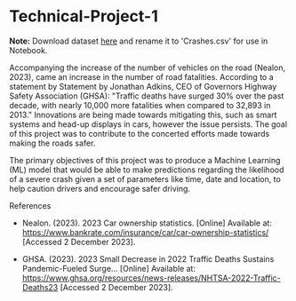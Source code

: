 # Technical-Project-1

**Note:** Download dataset [here](https://data.cityofnewyork.us/Public-Safety/Motor-Vehicle-Collisions-Crashes/h9gi-nx95) and rename it to 'Crashes.csv' for use in Notebook.

Accompanying the increase of the number of vehicles on the road (Nealon, 2023), came an increase in the number of road fatalities. According to a statement by Statement by Jonathan Adkins, CEO of Governors Highway Safety Association (GHSA): "Traffic deaths have surged 30\% over the past decade, with nearly 10,000 more fatalities when compared to 32,893 in 2013." Innovations are being made towards mitigating this, such as smart systems and head-up displays in cars, however the issue persists. The goal of this project was to contribute to the concerted efforts made towards making the roads safer.

The primary objectives of this project was to produce a Machine Learning (ML) model that would be able to make predictions regarding the likelihood of a severe crash given a set of parameters like time, date and location, to help caution drivers and encourage safer driving.

References

- Nealon. (2023). 2023 Car ownership statistics. [Online] Available at: https://www.bankrate.com/insurance/car/car-ownership-statistics/ [Accessed 2 December 2023].

- GHSA. (2023). 2023 Small Decrease in 2022 Traffic Deaths Sustains Pandemic-Fueled Surge... [Online] Available at: https://www.ghsa.org/resources/news-releases/NHTSA-2022-Traffic-Deaths23 [Accessed 2 December 2023].
